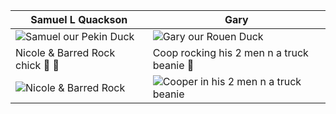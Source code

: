 Samuel L Quackson | Gary
------------------|-------------------
![Samuel our Pekin Duck](http://skateprof.com/images/samuel.jpg) | ![Gary our Rouen Duck](http://skateprof.com/images/gary.jpg)
Nicole & Barred Rock chick 🐤 🖤 | Coop rocking his 2 men n a truck beanie 🐶
![Nicole & Barred Rock](http://skateprof.com/images/Me-n-black-mamma-bird.jpg)|![Cooper in his 2 men n a truck beanie](http://skateprof.com/images/Coop2men-n-a-truck.jpg)
